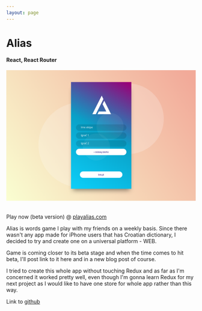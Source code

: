 ```yaml
---
layout: page
---
```



<h1 class="title fz-5em">Alias</h1>

<h4 class="project-subtitle">React, React Router</h4>

<div class="project-portfolio-image-post">
    <img src="/img/portfolio/alias/alias-1.png" alt="alias-wallpaper" />
</div>

<br>

Play now (beta version) @ [playalias.com](https://playalias.com)

Alias is words game I play with my friends on a weekly basis.
Since there wasn't any app made for iPhone users that has Croatian dictionary, I decided to try and create one on a universal platform - WEB.

Game is coming closer to its beta stage and when the time comes to hit beta, I'll post link to it here and in a new blog post of course.

I tried to create this whole app without touching Redux and as far as I'm concerned it worked pretty well, even though I'm gonna learn Redux for my next project as I would like to have one store for whole app rather than this way.

Link to  [github](https://github.com/renopeno/alias-hr)

